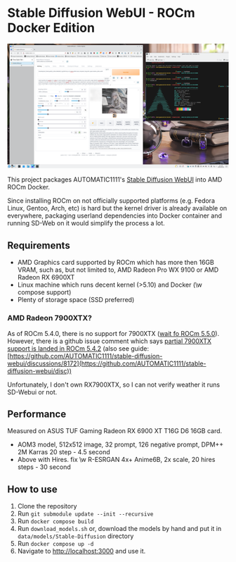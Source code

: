 # Stable Diffusion WebUI - ROCm Docker Edition

![SD-Web running on RX6900XT](image/sd-web-rocm.png "SD-Web running on RX6900XT")

This project packages AUTOMATIC1111's [Stable Diffusion WebUI](https://github.com/AUTOMATIC1111/stable-diffusion-webui) into AMD ROCm Docker.

Since installing ROCm on not officially supported platforms (e.g. Fedora Linux, Gentoo, Arch, etc) is hard but the kernel driver is already available on everywhere,
packaging userland dependencies into Docker container and running SD-Web on it would simplify the process a lot.

## Requirements

* AMD Graphics card supported by ROCm which has more then 16GB VRAM, such as, but not limited to, AMD Radeon Pro WX 9100 or AMD Radeon RX 6900XT 
* Linux machine which runs decent kernel (>5.10) and Docker (\w compose support)
* Plenty of storage space (SSD preferred)

### AMD Radeon 7900XTX?

As of ROCm 5.4.0, there is no support for 7900XTX ([wait fo ROCm 5.5.0](https://github.com/RadeonOpenCompute/ROCm/issues/1880#issuecomment-1367508214)).
However, there is a github issue comment which says [partial 7900XTX support is landed in ROCm 5.4.2](https://github.com/RadeonOpenCompute/ROCm/issues/1880#issuecomment-1399687459)
(also see guide: [https://github.com/AUTOMATIC1111/stable-diffusion-webui/discussions/8172](https://github.com/AUTOMATIC1111/stable-diffusion-webui/disc))

Unfortunately, I don't own RX7900XTX, so I can not verify weather it runs SD-Webui or not.

## Performance
Measured on ASUS TUF Gaming Radeon RX 6900 XT T16G D6 16GB card.

* AOM3 model, 512x512 image, 32 prompt, 126 negative prompt, DPM++ 2M Karras 20 step - 4.5 second
* Above with Hires. fix \w R-ESRGAN 4x+ Anime6B, 2x scale, 20 hires steps - 30 second

## How to use

1. Clone the repository
2. Run `git submodule update --init --recursive`
3. Run `docker compose build`
4. Run `download_models.sh` or, download the models by hand and put it in `data/models/Stable-Diffusion` directory
5. Run `docker compose up -d`
6. Navigate to [http://localhost:3000](http://localhost:3000) and use it.
